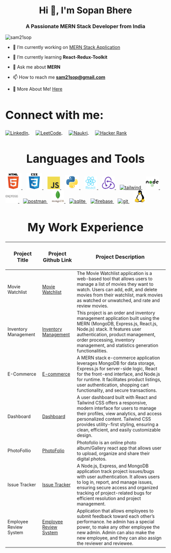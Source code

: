 <h1 align="center">Hi 👋, I'm Sopan Bhere</h1>
<h3 align="center">A Passionate MERN Stack Developer from India</h3>

<p align="left"> <img src="https://komarev.com/ghpvc/?username=sam21sop&label=Profile%20views&color=0e75b6&style=flat" alt="sam21sop" /> </p>

- 🔭 I’m currently working on [MERN Stack Application](https://github.com/Sam21sop/inventory-management-MERN)

- 🌱 I’m currently learning **React-Redux-Toolkit**

<!-- - 👨‍💻 All of my projects are available at [https://github.com/Sam21sop/Portfolio](https://github.com/Sam21sop/Portfolio) -->

- 💬 Ask me about **MERN**

- 📫 How to reach me **sam21sop@gmail.com**

- 📄 More About Me! [Here](https://github.com/Sam21sop/Sam21sop/blob/main/Resume_14062024.pdf)


<h1 align="left" style="font-size:36px;">Connect with me:</h1>

  <a href="https://www.linkedin.com/in/sopan-kb21/" >
    <img align="center" src="https://raw.githubusercontent.com/rahuldkjain/github-profile-readme-generator/master/src/images/icons/Social/linked-in-alt.svg" alt="LinkedIn" height="30" width="40" />
  </a>
  <span>&nbsp;&nbsp;&nbsp;&nbsp;</span>
  <a href="https://leetcode.com/sam21sop/" >
    <img align="center" src="https://raw.githubusercontent.com/rahuldkjain/github-profile-readme-generator/master/src/images/icons/Social/leet-code.svg" alt="LeetCode" height="30" width="40" />
  </a>
  <span>&nbsp;&nbsp;&nbsp;&nbsp;</span>
  <a href="https://www.naukri.com/code360/profile/SOPAN">
    <img align="center" src="https://www.codingninjas.com/careercamp/wp-content/uploads/2022/06/logo-05.png" alt="Naukri" height="40" width="60" />
  </a>
   <span>&nbsp;&nbsp;&nbsp;&nbsp;</span>
  <a href="https://www.hackerrank.com/profile/sbussiness21">
    <img align="center" src="https://upload.wikimedia.org/wikipedia/commons/thumb/4/40/HackerRank_Icon-1000px.png/600px-HackerRank_Icon-1000px.png" alt="Hacker Rank" height="40" width="60" />
  </a>  
</p>


<h1 align="center" style="font-size:36px;">Languages and Tools</h1>
    <a href="https://www.w3.org/html/" > 
      <img src="https://raw.githubusercontent.com/devicons/devicon/master/icons/html5/html5-original-wordmark.svg" alt="html5" width="50" height="50"/> 
    </a>
    <span>&nbsp;&nbsp;</span>
    <a href="https://www.w3schools.com/css/" > 
      <img src="https://raw.githubusercontent.com/devicons/devicon/master/icons/css3/css3-original-wordmark.svg" alt="css3" width="50" height="50"/> 
    </a> 
    <span>&nbsp;&nbsp;</span>
    <a href="https://developer.mozilla.org/en-US/docs/Web/JavaScript" > 
      <img src="https://raw.githubusercontent.com/devicons/devicon/master/icons/javascript/javascript-original.svg" alt="javascript" width="40" height="40"/> 
    </a> 
    <span>&nbsp;&nbsp;</span>
    <a href="https://www.python.org"> 
      <img src="https://raw.githubusercontent.com/devicons/devicon/master/icons/python/python-original.svg" alt="python" width="45" height="45"/> 
    </a> 
    <span>&nbsp;&nbsp;</span>
    <a href="https://reactjs.org/" target="_blank" rel="noreferrer"> 
      <img src="https://raw.githubusercontent.com/devicons/devicon/master/icons/react/react-original-wordmark.svg" alt="react" width="40" height="40"/> 
    </a> 
    <span>&nbsp;&nbsp;</span>
    <a href="https://redux.js.org" target="_blank" rel="noreferrer"> 
      <img src="https://raw.githubusercontent.com/devicons/devicon/master/icons/redux/redux-original.svg" alt="redux" width="40" height="40"/> 
    </a>
    <span>&nbsp;&nbsp;</span>
    <a href="https://tailwindcss.com/" target="_blank" rel="noreferrer"> 
      <img src="https://www.vectorlogo.zone/logos/tailwindcss/tailwindcss-icon.svg" alt="tailwind" width="40" height="40"/> 
    </a>
    <span>&nbsp;&nbsp;</span>
    <a href="https://nodejs.org" target="_blank" rel="noreferrer"> 
      <img src="https://raw.githubusercontent.com/devicons/devicon/master/icons/nodejs/nodejs-original-wordmark.svg" alt="nodejs" width="40" height="40"/> 
    </a> 
    <span>&nbsp;&nbsp;</span>
    <a href="https://expressjs.com" target="_blank" rel="noreferrer"> 
      <img src="https://raw.githubusercontent.com/devicons/devicon/master/icons/express/express-original-wordmark.svg" alt="express" width="40" height="40"/> 
    </a> 
    <span>&nbsp;&nbsp;</span>
    <a href="https://postman.com" target="_blank" rel="noreferrer"> 
      <img src="https://www.vectorlogo.zone/logos/getpostman/getpostman-icon.svg" alt="postman" width="40" height="40"/> 
    </a> 
    <span>&nbsp;&nbsp;</span>
    <a href="https://www.mongodb.com/" target="_blank" rel="noreferrer"> 
      <img src="https://raw.githubusercontent.com/devicons/devicon/master/icons/mongodb/mongodb-original-wordmark.svg" alt="mongodb" width="40" height="40"/> 
    </a> 
    <span>&nbsp;&nbsp;</span>
    <a href="https://www.sqlite.org/" target="_blank" rel="noreferrer"> 
      <img src="https://www.vectorlogo.zone/logos/sqlite/sqlite-icon.svg" alt="sqlite" width="40" height="40"/> 
    </a>
    <span>&nbsp;&nbsp;</span>
    <a href="https://firebase.google.com/" target="_blank" rel="noreferrer"> 
      <img src="https://www.vectorlogo.zone/logos/firebase/firebase-icon.svg" alt="firebase" width="40" height="40"/> 
    </a> 
    <span>&nbsp;&nbsp;</span>
    <a href="https://git-scm.com/" target="_blank" rel="noreferrer"> 
      <img src="https://www.vectorlogo.zone/logos/git-scm/git-scm-icon.svg" alt="git" width="40" height="40"/> 
    </a> 
    <span>&nbsp;&nbsp;</span>
    <a href="https://www.linux.org/" target="_blank" rel="noreferrer"> 
      <img src="https://raw.githubusercontent.com/devicons/devicon/master/icons/linux/linux-original.svg" alt="linux" width="40" height="40"/> 
    </a> 

<h1 align="center" style="font-size:36px;">My Work Experience</h1>



| <h3 align="center">Project Title</h3> | <h3 align="center" >Project Github Link</h3> | <h3 align="center" >Project Description</h3> |
| --- | --- | --- |
| Movie Watchlist | [Movie Watchlist](https://github.com/Sam21sop/movie-application-MERN) | The Movie Watchlist application is a web-based tool that allows users to manage a list of movies they want to watch. Users can add, edit, and delete movies from their watchlist, mark movies as watched or unwatched, and rate and review movies.
| Inventory Management | [Inventory Management](https://github.com/Sam21sop/inventory-management-MERN) | This project is an order and inventory management application built using the MERN (MongoDB, Express.js, React.js, Node.js) stack. It features user authentication, product management, order processing, inventory management, and statistics generation functionalities.
| E-Commerce | [E-commerce](https://github.com/Sam21sop/E-Commerce-MERN) | A MERN stack e-commerce application leverages MongoDB for data storage, Express.js for server-side logic, React for the front-end interface, and Node.js for runtime. It facilitates product listings, user authentication, shopping cart functionality, and secure transactions.
| Dashboard | [Dashboard](https://github.com/Sam21sop/react-dashboard) | A user dashboard built with React and Tailwind CSS offers a responsive, modern interface for users to manage their profiles, view analytics, and access personalized content. Tailwind CSS provides utility-first styling, ensuring a clean, efficient, and easily customizable design.
| PhotoFollio | [PhotoFolio](https://github.com/Sam21sop/PhotoFolio) | Photofolio is an online photo album/Gallery react app that allows user to upload, organize and share their digital photos.
| Issue Tracker | [Issue Tracker](https://github.com/Sam21sop/Issue-Tracker) | A Node.js, Express, and MongoDB application track project issues/bugs with user authentication. It allows users to log in, report, and manage issues, ensuring secure access and organized tracking of project-related bugs for efficient resolution and project management.
| Employee Review System | [Employee Review System](https://github.com/Sam21sop/Employee-Review-System) | Application that allows employees to submit feedback toward each other’s performance. he admin has a special power, to make any other employee the new admin. Admin can also make the new employee, and they can also assign the reviewer and reviewee. 
